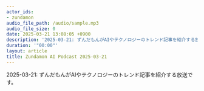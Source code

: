 ```yaml
---
actor_ids:
- zundamon
audio_file_path: /audio/sample.mp3
audio_file_size: 0
date: 2025-03-21 13:08:05 +0900
description: '2025-03-21: ずんだもんがAIやテクノロジーのトレンド記事を紹介する放送です。'
duration: '"00:00"'
layout: article
title: Zundamon AI Podcast 2025-03-21
---
```


2025-03-21: ずんだもんがAIやテクノロジーのトレンド記事を紹介する放送です。

